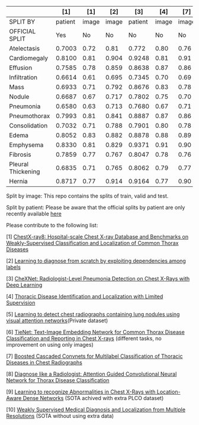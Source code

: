 |                   |[1]    |[1]    |[2]    |[3]      |[4]   |[7]   |[8]    |[9]    |[10]   |
|-------------------|-------|------ |-------|---------|------|------|------ |------ |------ |
|SPLIT BY           |patient|image  |image  |patient  |image |image |image  |patient|patient| 
|OFFICIAL SPLIT     |Yes    |No     |No     |No       |No    |No    |No     |Yes    |Yes    |
|Atelectasis        |0.7003 |0.72   |0.81   |0.772    |0.80  |0.76  |0.853  |0.767  |0.733  |
|Cardiomegaly       |0.8100 |0.81   |0.904  |0.9248   |0.81  |0.91  |0.939  |0.883  |0.858  |
|Effusion           |0.7585 |0.78   |0.859  |0.8638   |0.87  |0.86  |0.903  |0.828  |0.806  |
|Infiltration       |0.6614 |0.61   |0.695  |0.7345   |0.70  |0.69  |0.754  |0.709  |0.675  |
|Mass               |0.6933 |0.71   |0.792  |0.8676   |0.83  |0.78  |0.902  |0.821  |0.727  |
|Nodule             |0.6687 |0.67   |0.717  |0.7802   |0.75  |0.70  |0.828  |0.758  |0.778  |
|Pneumonia          |0.6580 |0.63   |0.713  |0.7680   |0.67  |0.71  |0.774  |0.731  |0.690  |
|Pneumothorax       |0.7993 |0.81   |0.841  |0.8887   |0.87  |0.86  |0.921  |0.846  |0.805  |
|Consolidation      |0.7032 |0.71   |0.788  |0.7901   |0.80  |0.78  |0.842  |0.745  |0.717  |
|Edema              |0.8052 |0.83   |0.882  |0.8878   |0.88  |0.89  |0.924  |0.835  |0.806  |
|Emphysema          |0.8330 |0.81   |0.829  |0.9371   |0.91  |0.90  |0.932  |0.895  |0.842  |
|Fibrosis           |0.7859 |0.77   |0.767  |0.8047   |0.78  |0.76  |0.864  |0.818  |0.757  |
|Pleural Thickening |0.6835 |0.71   |0.765  |0.8062   |0.79  |0.77  |0.837  |0.761  |0.724  |
|Hernia             |0.8717 |0.77   |0.914  |0.9164   |0.77  |0.90  |0.921  |0.896  |0.824  |

Split by image: This repo contains the splits of train, valid and test.

Split by patient: Please be aware that the official splits by patient are only recently available [here](https://nihcc.app.box.com/v/ChestXray-NIHCC)

Please contribute to the following list:

[1] [ChestX-ray8: Hospital-scale Chest X-ray Database and Benchmarks on Weakly-Supervised Classification and Localization of Common Thorax Diseases](https://arxiv.org/abs/1705.02315)

[2] [Learning to diagnose from scratch by exploiting dependencies among labels](https://arxiv.org/abs/1710.10501)

[3] [CheXNet: Radiologist-Level Pneumonia Detection on Chest X-Rays with Deep Learning](https://arxiv.org/abs/1711.05225)

[4] [Thoracic Disease Identification and Localization with Limited Supervision](https://arxiv.org/abs/1711.06373)

[5] [Learning to detect chest radiographs containing lung nodules using visual attention networks](https://arxiv.org/abs/1712.00996)(Private dataset)

[6] [TieNet: Text-Image Embedding Network for Common Thorax Disease Classification and Reporting in Chest X-rays](https://arxiv.org/abs/1801.04334) (different tasks, no improvement on using only images)

[7] [Boosted Cascaded Convnets for Multilabel Classification of Thoracic Diseases in Chest Radiographs](https://arxiv.org/abs/1711.08760)

[8] [Diagnose like a Radiologist: Attention Guided Convolutional Neural Network for Thorax Disease Classification](https://arxiv.org/abs/1801.09927)

[9] [Learning to recognize Abnormalities in Chest X-Rays with Location-Aware Dense Networks](https://arxiv.org/pdf/1803.04565.pdf) (SOTA achived with extra PLCO dataset)

[10] [Weakly Supervised Medical Diagnosis and Localization from Multiple Resolutions](https://arxiv.org/abs/1803.07703) (SOTA without using extra data)
